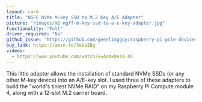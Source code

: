 ```yaml
---
layout: card
title: "NGFF NVMe M-key SSD to M.2 Key A/E Adapter"
picture: "/images/m2-ngff-m-key-ssd-to-a-e-key-adapter.jpg"
functionality: "Full"
driver_required: "No"
github_issue: "https://github.com/geerlingguy/raspberry-pi-pcie-devices/issues/91"
buy_link: https://amzn.to/3ebaIBq
videos:
  - https://www.youtube.com/watch?v=AoNxDe1a-X8
---
```

This little adapter allows the installation of standard NVMe SSDs (or any other M-key device) into an A/E-key slot. I used three of these adapters to build the "world's tiniest NVMe RAID" on my Raspberry Pi Compute module 4, along with a 12-slot M.2 carrier board.
